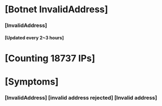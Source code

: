 # [Botnet InvalidAddress]
### [InvalidAddress]
#### [Updated every 2~3 hours]

# [Counting 18737 IPs]

# [Symptoms] 

###   [InvalidAddress] [invalid address rejected] [Invalid address]
